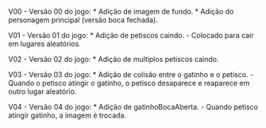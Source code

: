 V00 - Versão 00 do jogo:
    * Adição de imagem de fundo.
    * Adição do personagem principal (versão boca fechada).

V01 - Versão 01 do jogo:
    * Adição de petiscos caindo.
        - Colocado para cair em lugares aleatórios.

V02 - Versão 02 do jogo:
    * Adição de multiplos petiscos caindo.

V03 - Versão 03 do jogo: 
    * Adição de colisão entre o gatinho e o petisco.
        - Quando o petisco atingir o gatinho, o petisco desaparece e reaparece em outro lugar aleatório.

V04 - Versão 04 do jogo:
    * Adição de gatinhoBocaAberta.
        - Quando petisco atingir gatinho, a imagem é trocada.